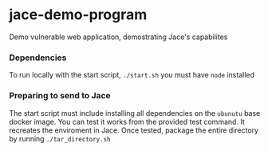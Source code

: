 # jace-demo-program
Demo vulnerable web application, demostrating Jace's capabilites

### Dependencies
To run locally with the start script, `./start.sh` you must have `node` installed

### Preparing to send to Jace
The start script must include installing all dependencies on the `ubunutu` base docker image. You can test it works from the provided test command. It recreates the enviroment in Jace. Once tested, package the entire directory by running `./tar_directory.sh`

